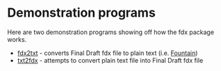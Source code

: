 
# Demonstration programs

Here are two demonstration programs showing off how the fdx package works.

+ [fdx2txt](fdx2txt.html) - converts Final Draft fdx file to plain text (i.e. [Fountain](https://fountain.io))
+ [txt2fdx](txt2fdx.html) - attempts to convert plain text file into Final Draft fdx file

